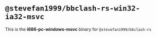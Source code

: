 # `@stevefan1999/bbclash-rs-win32-ia32-msvc`

This is the **i686-pc-windows-msvc** binary for `@stevefan1999/bbclash-rs`
